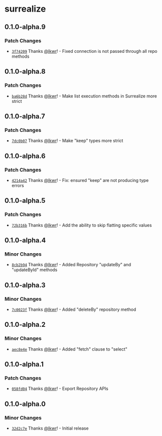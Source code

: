 # surrealize

## 0.1.0-alpha.9

### Patch Changes

- [`3f74209`](https://github.com/surrealize/surrealize/commit/3f7420963e03cde0b311a11c3dab5abbe1fce64f) Thanks [@lkwr](https://github.com/lkwr)! - Fixed connection is not passed through all repo methods

## 0.1.0-alpha.8

### Patch Changes

- [`ba6b28d`](https://github.com/surrealize/surrealize/commit/ba6b28dbfc35ad9336c2aab72e2586e80e9aa970) Thanks [@lkwr](https://github.com/lkwr)! - Make list execution methods in Surrealize more strict

## 0.1.0-alpha.7

### Patch Changes

- [`7dc0b07`](https://github.com/surrealize/surrealize/commit/7dc0b07ffcf25b4eea134ca9c2552a9e10340504) Thanks [@lkwr](https://github.com/lkwr)! - Make "keep" types more strict

## 0.1.0-alpha.6

### Patch Changes

- [`4214a42`](https://github.com/surrealize/surrealize/commit/4214a425107514e75a0c86367a6eefe01feba928) Thanks [@lkwr](https://github.com/lkwr)! - Fix: ensured "keep" are not producing type errors

## 0.1.0-alpha.5

### Patch Changes

- [`72b316b`](https://github.com/surrealize/surrealize/commit/72b316b2e1da3d858143fb5d9975cc9847d2a934) Thanks [@lkwr](https://github.com/lkwr)! - Add the ability to skip flatting specific values

## 0.1.0-alpha.4

### Minor Changes

- [`8cb2b94`](https://github.com/surrealize/surrealize/commit/8cb2b94038df0575e584d65c3ba184cb288c1ec1) Thanks [@lkwr](https://github.com/lkwr)! - Added Repository "updateBy" and "updateById" methods

## 0.1.0-alpha.3

### Minor Changes

- [`7c0023f`](https://github.com/surrealize/surrealize/commit/7c0023f8c071f3c2158b4be9ebc5df76c7ac0652) Thanks [@lkwr](https://github.com/lkwr)! - Added "deleteBy" repository method

## 0.1.0-alpha.2

### Minor Changes

- [`aec8e4e`](https://github.com/surrealize/surrealize/commit/aec8e4eb271fff5f522e2cc3c9fba37569b82121) Thanks [@lkwr](https://github.com/lkwr)! - Added "fetch" clause to "select"

## 0.1.0-alpha.1

### Patch Changes

- [`058fd04`](https://github.com/surrealize/surrealize/commit/058fd04e1d2c37e6c499e864e4a53b3435e449a9) Thanks [@lkwr](https://github.com/lkwr)! - Export Repository APIs

## 0.1.0-alpha.0

### Minor Changes

- [`32d2c7e`](https://github.com/surrealize/surrealize/commit/32d2c7e10713c6c07a8119f319edbc0c149e4eb3) Thanks [@lkwr](https://github.com/lkwr)! - Initial release
